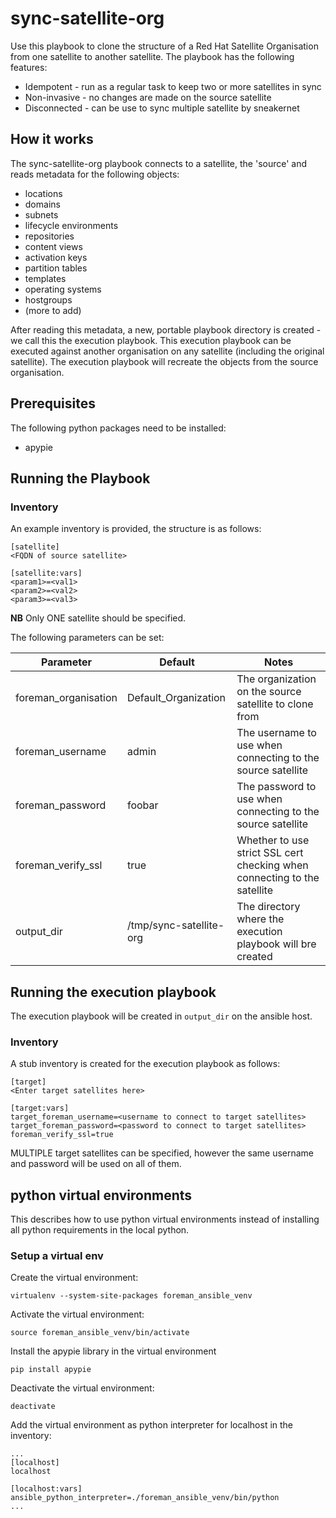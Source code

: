 # sync-satellite-org
Use this playbook to clone the structure of a Red Hat Satellite Organisation from one satellite to another satellite.
The playbook has the following features:
* Idempotent - run as a regular task to keep two or more satellites in sync
* Non-invasive - no changes are made on the source satellite
* Disconnected - can be use to sync multiple satellite by sneakernet

## How it works

The sync-satellite-org playbook connects to a satellite, the 'source' and reads metadata for the following objects:
* locations
* domains
* subnets
* lifecycle environments
* repositories
* content views
* activation keys
* partition tables
* templates
* operating systems
* hostgroups
* (more to add)

After reading this metadata, a new, portable playbook directory is created - we call this the execution playbook. This execution playbook can be executed against another organisation on any satellite (including the original satellite). The execution playbook will recreate the objects from the source organisation.

## Prerequisites

The following python packages need to be installed:

* apypie

## Running the Playbook

### Inventory

An example inventory is provided, the structure is as follows:

```
[satellite]
<FQDN of source satellite>

[satellite:vars]
<param1>=<val1>
<param2>=<val2>
<param3>=<val3>
```

**NB** Only ONE satellite should be specified.

The following parameters can be set:

| Parameter     | Default             | Notes                      |
|---------------|---------------------|----------------------------|
|foreman_organisation |Default_Organization |The organization on the source satellite to clone from |
|foreman_username|admin|The username to use when connecting to the source satellite|
|foreman_password|foobar|The password to use when connecting to the source satellite|
|foreman_verify_ssl|true|Whether to use strict SSL cert checking when connecting to the satellite|
|output_dir|/tmp/sync-satellite-org|The directory where the execution playbook will bre created|

## Running the execution playbook

The execution playbook will be created in ```output_dir``` on the ansible host.

### Inventory

A stub inventory is created for the execution playbook as follows:

```
[target]
<Enter target satellites here>

[target:vars]
target_foreman_username=<username to connect to target satellites>
target_foreman_password=<password to connect to target satellites>
foreman_verify_ssl=true
```

MULTIPLE target satellites can be specified, however the same username and password will be used on all of them.

## python virtual environments

This describes how to use python virtual environments instead of installing all python requirements in the local python.

### Setup a virtual env

Create the virtual environment:
```
virtualenv --system-site-packages foreman_ansible_venv
```

Activate the virtual environment:
```
source foreman_ansible_venv/bin/activate
```

Install the apypie library in the virtual environment
```
pip install apypie
```

Deactivate the virtual environment:
```
deactivate
```

Add the virtual environment as python interpreter for localhost in the inventory:
```
...
[localhost]
localhost

[localhost:vars]
ansible_python_interpreter=./foreman_ansible_venv/bin/python
...
```


